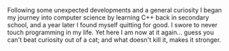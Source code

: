 Following some unexpected developments and a general curiosity I began my journey into computer science by learning C++ back in secondary school, and a year later I found myself quitting for good. I swore to never touch programming in my life. Yet here I am now at it again... guess you can't beat curiosity out of a cat; and what doesn't kill it, makes it stronger.

<!--
**daniilgrbic/daniilgrbic** is a ✨ _special_ ✨ repository because its `README.md` (this file) appears on your GitHub profile.

Here are some ideas to get you started:

- 🔭 I’m currently working on ...
- 🌱 I’m currently learning ...
- 👯 I’m looking to collaborate on ...
- 🤔 I’m looking for help with ...
- 💬 Ask me about ...
- 📫 How to reach me: ...
- 😄 Pronouns: ...
- ⚡ Fun fact: ...
-->
